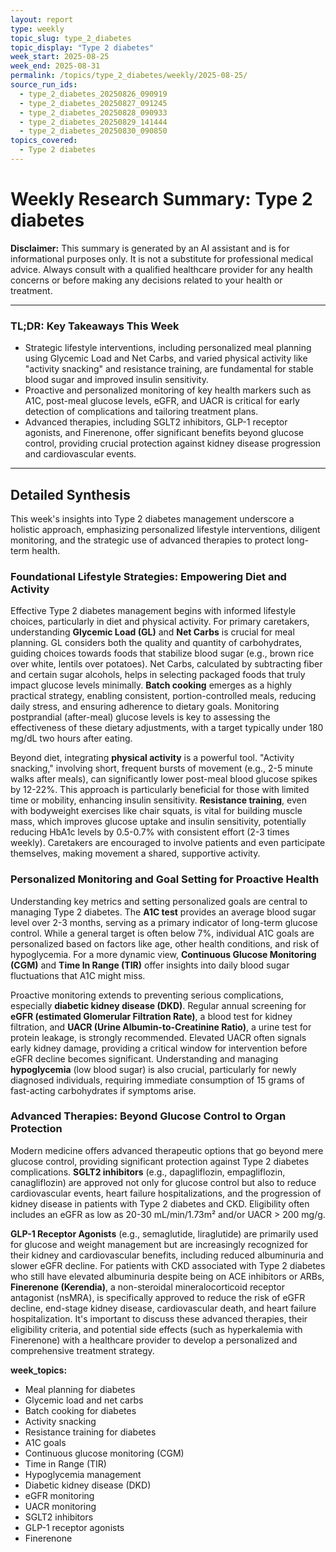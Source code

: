 ```yaml
---
layout: report
type: weekly
topic_slug: type_2_diabetes
topic_display: "Type 2 diabetes"
week_start: 2025-08-25
week_end: 2025-08-31
permalink: /topics/type_2_diabetes/weekly/2025-08-25/
source_run_ids:
  - type_2_diabetes_20250826_090919
  - type_2_diabetes_20250827_091245
  - type_2_diabetes_20250828_090933
  - type_2_diabetes_20250829_141444
  - type_2_diabetes_20250830_090850
topics_covered:
  - Type 2 diabetes
---
```


# Weekly Research Summary: Type 2 diabetes

**Disclaimer:** This summary is generated by an AI assistant and is for informational purposes only. It is not a substitute for professional medical advice. Always consult with a qualified healthcare provider for any health concerns or before making any decisions related to your health or treatment.

---

### **TL;DR: Key Takeaways This Week**
-   Strategic lifestyle interventions, including personalized meal planning using Glycemic Load and Net Carbs, and varied physical activity like "activity snacking" and resistance training, are fundamental for stable blood sugar and improved insulin sensitivity.
-   Proactive and personalized monitoring of key health markers such as A1C, post-meal glucose levels, eGFR, and UACR is critical for early detection of complications and tailoring treatment plans.
-   Advanced therapies, including SGLT2 inhibitors, GLP-1 receptor agonists, and Finerenone, offer significant benefits beyond glucose control, providing crucial protection against kidney disease progression and cardiovascular events.

---

## Detailed Synthesis

This week's insights into Type 2 diabetes management underscore a holistic approach, emphasizing personalized lifestyle interventions, diligent monitoring, and the strategic use of advanced therapies to protect long-term health.

### Foundational Lifestyle Strategies: Empowering Diet and Activity
Effective Type 2 diabetes management begins with informed lifestyle choices, particularly in diet and physical activity. For primary caretakers, understanding **Glycemic Load (GL)** and **Net Carbs** is crucial for meal planning. GL considers both the quality and quantity of carbohydrates, guiding choices towards foods that stabilize blood sugar (e.g., brown rice over white, lentils over potatoes). Net Carbs, calculated by subtracting fiber and certain sugar alcohols, helps in selecting packaged foods that truly impact glucose levels minimally. **Batch cooking** emerges as a highly practical strategy, enabling consistent, portion-controlled meals, reducing daily stress, and ensuring adherence to dietary goals. Monitoring postprandial (after-meal) glucose levels is key to assessing the effectiveness of these dietary adjustments, with a target typically under 180 mg/dL two hours after eating.

Beyond diet, integrating **physical activity** is a powerful tool. "Activity snacking," involving short, frequent bursts of movement (e.g., 2-5 minute walks after meals), can significantly lower post-meal blood glucose spikes by 12-22%. This approach is particularly beneficial for those with limited time or mobility, enhancing insulin sensitivity. **Resistance training**, even with bodyweight exercises like chair squats, is vital for building muscle mass, which improves glucose uptake and insulin sensitivity, potentially reducing HbA1c levels by 0.5-0.7% with consistent effort (2-3 times weekly). Caretakers are encouraged to involve patients and even participate themselves, making movement a shared, supportive activity.

### Personalized Monitoring and Goal Setting for Proactive Health
Understanding key metrics and setting personalized goals are central to managing Type 2 diabetes. The **A1C test** provides an average blood sugar level over 2-3 months, serving as a primary indicator of long-term glucose control. While a general target is often below 7%, individual A1C goals are personalized based on factors like age, other health conditions, and risk of hypoglycemia. For a more dynamic view, **Continuous Glucose Monitoring (CGM)** and **Time In Range (TIR)** offer insights into daily blood sugar fluctuations that A1C might miss.

Proactive monitoring extends to preventing serious complications, especially **diabetic kidney disease (DKD)**. Regular annual screening for **eGFR (estimated Glomerular Filtration Rate)**, a blood test for kidney filtration, and **UACR (Urine Albumin-to-Creatinine Ratio)**, a urine test for protein leakage, is strongly recommended. Elevated UACR often signals early kidney damage, providing a critical window for intervention before eGFR decline becomes significant. Understanding and managing **hypoglycemia** (low blood sugar) is also crucial, particularly for newly diagnosed individuals, requiring immediate consumption of 15 grams of fast-acting carbohydrates if symptoms arise.

### Advanced Therapies: Beyond Glucose Control to Organ Protection
Modern medicine offers advanced therapeutic options that go beyond mere glucose control, providing significant protection against Type 2 diabetes complications. **SGLT2 inhibitors** (e.g., dapagliflozin, empagliflozin, canagliflozin) are approved not only for glucose control but also to reduce cardiovascular events, heart failure hospitalizations, and the progression of kidney disease in patients with Type 2 diabetes and CKD. Eligibility often includes an eGFR as low as 20-30 mL/min/1.73m² and/or UACR > 200 mg/g.

**GLP-1 Receptor Agonists** (e.g., semaglutide, liraglutide) are primarily used for glucose and weight management but are increasingly recognized for their kidney and cardiovascular benefits, including reduced albuminuria and slower eGFR decline. For patients with CKD associated with Type 2 diabetes who still have elevated albuminuria despite being on ACE inhibitors or ARBs, **Finerenone (Kerendia)**, a non-steroidal mineralocorticoid receptor antagonist (nsMRA), is specifically approved to reduce the risk of eGFR decline, end-stage kidney disease, cardiovascular death, and heart failure hospitalization. It's important to discuss these advanced therapies, their eligibility criteria, and potential side effects (such as hyperkalemia with Finerenone) with a healthcare provider to develop a personalized and comprehensive treatment strategy.

**week_topics:**
- Meal planning for diabetes
- Glycemic load and net carbs
- Batch cooking for diabetes
- Activity snacking
- Resistance training for diabetes
- A1C goals
- Continuous glucose monitoring (CGM)
- Time in Range (TIR)
- Hypoglycemia management
- Diabetic kidney disease (DKD)
- eGFR monitoring
- UACR monitoring
- SGLT2 inhibitors
- GLP-1 receptor agonists
- Finerenone

